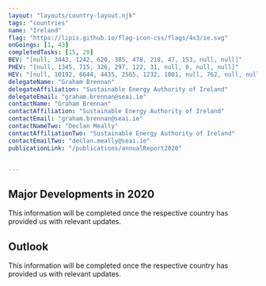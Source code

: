 ```yaml
---
layout: "layouts/country-layout.njk"
tags: "countries"
name: "Ireland"
flag: "https://lipis.github.io/flag-icon-css/flags/4x3/ie.svg"
onGoings: [1, 43]
completedTasks: [15, 28]
BEV: "[null, 3443, 1242, 620, 385, 478, 218, 47, 153, null, null]"
PHEV: "[null, 1345, 715, 326, 297, 122, 31, null, 0, null, null]"
HEV: "[null, 10192, 6644, 4435, 2565, 1232, 1001, null, 762, null, null]"
delegateName: "​Graham Brennan"
delegateAffiliation: "Sustainable Energy Authority of Ireland"
delegateEmail: "graham.brennan@seai.ie"
contactName: "Graham Brennan"
contactAffiliation: "Sustainable Energy Authority of Ireland"
contactEmail: "graham.brennan@seai.ie"
contactNameTwo: "​​​​​​Declan Meally"
contactAffiliationTwo: "Sustainable Energy Authority of Ireland"
contactEmailTwo: "declan.meally@seai.ie"
publicationLink: "/publications/annualReport2020"


---
```

## Major Developments in 2020
This information will be completed once the respective country has provided us with relevant updates. 

## Outlook   
This information will be completed once the respective country has provided us with relevant updates.   
